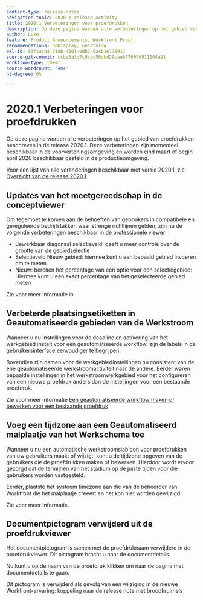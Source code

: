 ```yaml
---
content-type: release-notes
navigation-topic: 2020-1-release-activity
title: 2020.1 Verbeteringen voor proefdrukken
description: Op deze pagina worden alle verbeteringen op het gebied van proefdrukken beschreven in de release 2020.1. Deze verbeteringen zijn momenteel beschikbaar in de voorvertoningsomgeving en worden eind maart of begin april 2020 beschikbaar gesteld in de productieomgeving.
author: Luke
feature: Product Announcements, Workfront Proof
recommendations: noDisplay, noCatalog
exl-id: 8371aca4-218b-4501-9db2-5acb1e775917
source-git-commit: ccba3a3d7c0cac50dbd29cae677b076811904a91
workflow-type: tm+mt
source-wordcount: '404'
ht-degree: 0%

---
```


# 2020.1 Verbeteringen voor proefdrukken

Op deze pagina worden alle verbeteringen op het gebied van proefdrukken beschreven in de release 2020.1. Deze verbeteringen zijn momenteel beschikbaar in de voorvertoningsomgeving en worden eind maart of begin april 2020 beschikbaar gesteld in de productieomgeving.

Voor een lijst van alle veranderingen beschikbaar met versie 2020.1, zie [Overzicht van de release 2020.1](../../../product-announcements/product-releases/2020.1-release-activity/2020.1-release-overview.md).

## Updates van het meetgereedschap in de conceptviewer

Om tegemoet te komen aan de behoeften van gebruikers in compatibele en gereguleerde bedrijfstakken waar strenge richtlijnen gelden, zijn nu de volgende verbeteringen beschikbaar in de professionele viewer:

* Bewerkbaar diagonaal selectieveld: geeft u meer controle over de grootte van de gebiedselectie
* Selectieveld Nieuw gebied: hiermee kunt u een bepaald gebied invoeren om te meten
* Nieuw: bereken het percentage van een optie voor een selectiegebied: Hiermee kunt u een exact percentage van het geselecteerde gebied meten

Zie voor meer informatie in .

## Verbeterde plaatsingsetiketten in Geautomatiseerde gebieden van de Werkstroom

Wanneer u nu instellingen voor de deadline en activering van het werkgebied instelt voor een geautomatiseerde workflow, zijn de labels in de gebruikersinterface eenvoudiger te begrijpen.

Bovendien zijn namen voor de werkgebiedinstellingen nu consistent van de ene geautomatiseerde werkstroomactiviteit naar de andere. Eerder waren bepaalde instellingen in het werkstroomwerkgebied voor het configureren van een nieuwe proefdruk anders dan de instellingen voor een bestaande proefdruk.

Zie voor meer informatie [Een geautomatiseerde workflow maken of bewerken voor een bestaande proefdruk](../../../review-and-approve-work/proofing/managing-proofs-within-workfront/create-edit-automated-workflow-existing-proof.md)

## Voeg een tijdzone aan een Geautomatiseerd malplaatje van het Werkschema toe

Wanneer u nu een automatische werkstroomsjabloon voor proefdrukken van uw gebruikers maakt of wijzigt, kunt u de tijdzone opgeven van de gebruikers die de proefdrukken maken of bewerken. Hierdoor wordt ervoor gezorgd dat de termijnen van het stadium op de juiste tijden voor die gebruikers worden vastgesteld.

Eerder, plaatste het systeem timezone aan die van de beheerder van Workfront die het malplaatje creeert en het kon niet worden gewijzigd.

Zie voor meer informatie.

## Documentpictogram verwijderd uit de proefdrukviewer

Het documentpictogram is samen met de proefdruknaam verwijderd in de proefdrukviewer. Dit pictogram bracht u naar de documentdetails.

Nu kunt u op de naam van de proefdruk klikken om naar de pagina met documentdetails te gaan.

Dit pictogram is verwijderd als gevolg van een wijziging in de nieuwe Workfront-ervaring: koppeling naar de release note met broodkruimels
